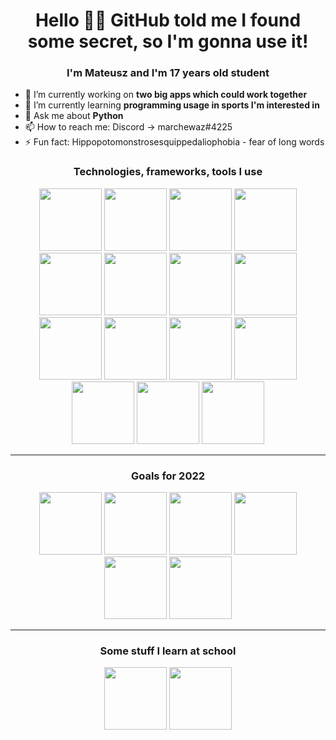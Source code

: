 <h1 align="center">
  Hello 🙋‍♂️ GitHub told me I found some secret, so I'm gonna use it!
</h1>

<h3 align="center">
  I'm Mateusz and I'm 17 years old student
</h3>

- 🔭 I’m currently working on **two big apps which could work together**
- 🌱 I’m currently learning **programming usage in sports I'm interested in**
- 💬 Ask me about **Python**
- 📫 How to reach me: Discord -> marchewaz#4225
- ⚡ Fun fact: Hippopotomonstrosesquippedaliophobia - fear of long words

<h3 align="center">
  Technologies, frameworks, tools I use
</h3>

<p align="center">
  <img src="https://cdn.jsdelivr.net/gh/devicons/devicon/icons/python/python-original-wordmark.svg" height="100" width="100" />
  <img src="https://cdn.jsdelivr.net/gh/devicons/devicon/icons/django/django-original.svg" height="100" width="100" />
  <img src="https://cdn.jsdelivr.net/gh/devicons/devicon/icons/flask/flask-original-wordmark.svg" height="100" width="100" />
  <img src="https://cdn.jsdelivr.net/gh/devicons/devicon/icons/nodejs/nodejs-original-wordmark.svg" height="100" width="100" />
  <img src="https://cdn.jsdelivr.net/gh/devicons/devicon/icons/express/express-original-wordmark.svg" height="100" width="100" />
  <img src="https://cdn.jsdelivr.net/gh/devicons/devicon/icons/typescript/typescript-original.svg" height="100" width="100" />
  <img src="https://cdn.jsdelivr.net/gh/devicons/devicon/icons/angularjs/angularjs-plain.svg" height="100" width="100" />
  <img src="https://cdn.jsdelivr.net/gh/devicons/devicon/icons/react/react-original-wordmark.svg" height="100" width="100" />
  <img src="https://cdn.jsdelivr.net/gh/devicons/devicon/icons/html5/html5-plain.svg" height="100" width="100" />
  <img src="https://cdn.jsdelivr.net/gh/devicons/devicon/icons/sass/sass-original.svg" height="100" width="100" />
  <img src="https://cdn.jsdelivr.net/gh/devicons/devicon/icons/tailwindcss/tailwindcss-original-wordmark.svg" height="100" width="100" />
  <img src="https://cdn.jsdelivr.net/gh/devicons/devicon/icons/mongodb/mongodb-original-wordmark.svg" height="100" width="100" />
  <img src="https://cdn.jsdelivr.net/gh/devicons/devicon/icons/mysql/mysql-original-wordmark.svg" height="100" width="100" />
  <img src="https://cdn.jsdelivr.net/gh/devicons/devicon/icons/postgresql/postgresql-original-wordmark.svg" height="100" width="100" />
  <img src="https://cdn.jsdelivr.net/gh/devicons/devicon/icons/git/git-original-wordmark.svg" height="100" width="100" />
</p>

<hr>

<h3 align="center">
  Goals for 2022
</h3>

<p align="center">
  <img src="https://cdn.jsdelivr.net/gh/devicons/devicon/icons/java/java-original-wordmark.svg" height="100" width="100" />
  <img src="https://cdn.jsdelivr.net/gh/devicons/devicon/icons/kotlin/kotlin-original-wordmark.svg" height="100" width="100" />
  <img src="https://cdn.jsdelivr.net/gh/devicons/devicon/icons/docker/docker-original-wordmark.svg" height="100" width="100" />
  <img src="https://cdn.jsdelivr.net/gh/devicons/devicon/icons/tensorflow/tensorflow-original-wordmark.svg" height="100" width="100" />
  <img src="https://cdn.jsdelivr.net/gh/devicons/devicon/icons/spring/spring-original-wordmark.svg" height="100" width="100" />
  <img src="https://cdn.jsdelivr.net/gh/devicons/devicon/icons/graphql/graphql-plain-wordmark.svg" height="100" width="100" />
</p>

<hr>

<h3 align="center">
  Some stuff I learn at school
</h3>

<p align="center">
  <img src="https://cdn.jsdelivr.net/gh/devicons/devicon/icons/php/php-original.svg" height="100" width="100" />
  <img src="https://cdn.jsdelivr.net/gh/devicons/devicon/icons/cplusplus/cplusplus-original.svg" height="100" width="100" />
</p>
<!--
**marchewazz/marchewazz** is a ✨ _special_ ✨ repository because its `README.md` (this file) appears on your GitHub profile.

Here are some ideas to get you started:

- 🔭 I’m currently working on ...
- 🌱 I’m currently learning ...
- 👯 I’m looking to collaborate on ...
- 🤔 I’m looking for help with ...
- 💬 Ask me about ...
- 📫 How to reach me: ...
- 😄 Pronouns: ...
- ⚡ Fun fact: ...
-->

